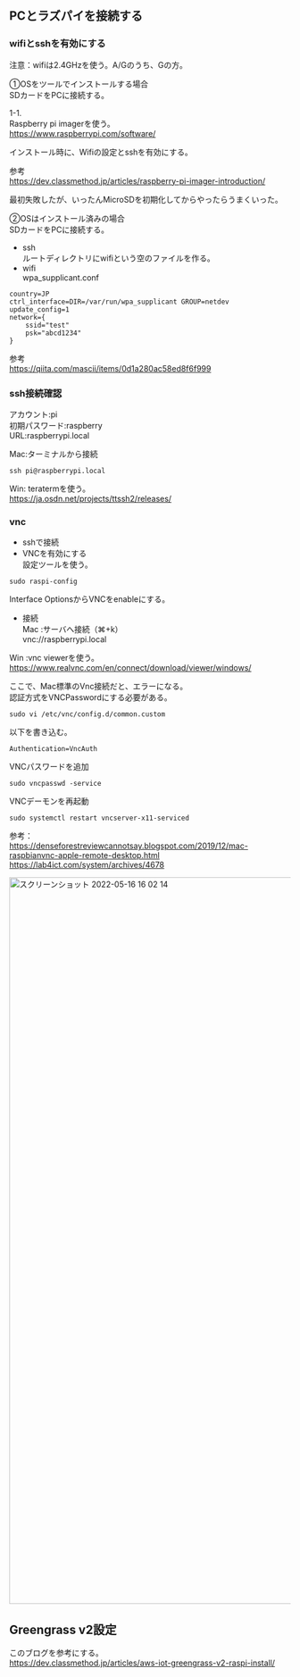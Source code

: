 ## PCとラズパイを接続する
### wifiとsshを有効にする
注意：wifiは2.4GHzを使う。A/Gのうち、Gの方。  

①OSをツールでインストールする場合  
SDカードをPCに接続する。  
  
1-1.  
Raspberry pi imagerを使う。  
https://www.raspberrypi.com/software/  
  
インストール時に、Wifiの設定とsshを有効にする。  
  
参考  
https://dev.classmethod.jp/articles/raspberry-pi-imager-introduction/

最初失敗したが、いったんMicroSDを初期化してからやったらうまくいった。

②OSはインストール済みの場合  
SDカードをPCに接続する。  
- ssh  
ルートディレクトリにwifiという空のファイルを作る。  
- wifi  
wpa_supplicant.conf
```
country=JP
ctrl_interface=DIR=/var/run/wpa_supplicant GROUP=netdev
update_config=1
network={
    ssid="test"
    psk="abcd1234"
}
```
参考  
https://qiita.com/mascii/items/0d1a280ac58ed8f6f999  

### ssh接続確認
アカウント:pi  
初期パスワード:raspberry  
URL:raspberrypi.local  

Mac:ターミナルから接続  
```
ssh pi@raspberrypi.local
```

Win: teratermを使う。  
https://ja.osdn.net/projects/ttssh2/releases/  

### vnc
- sshで接続
- VNCを有効にする  
設定ツールを使う。  
```
sudo raspi-config
```
Interface OptionsからVNCをenableにする。  


- 接続  
Mac :サーバへ接続（⌘+k）  
vnc://raspberrypi.local  

Win :vnc viewerを使う。  
https://www.realvnc.com/en/connect/download/viewer/windows/  

ここで、Mac標準のVnc接続だと、エラーになる。  
認証方式をVNCPasswordにする必要がある。  
```
sudo vi /etc/vnc/config.d/common.custom
```
以下を書き込む。
```
Authentication=VncAuth
```
VNCパスワードを追加
```
sudo vncpasswd -service
```
VNCデーモンを再起動
```
sudo systemctl restart vncserver-x11-serviced
```

参考：  
https://denseforestreviewcannotsay.blogspot.com/2019/12/mac-raspbianvnc-apple-remote-desktop.html  
https://lab4ict.com/system/archives/4678  


<img width="1302" alt="スクリーンショット 2022-05-16 16 02 14" src="https://user-images.githubusercontent.com/3232616/168537076-3b8ab985-239b-46e2-8ba7-2dd44c0b54f4.png">


## Greengrass v2設定
このブログを参考にする。  
https://dev.classmethod.jp/articles/aws-iot-greengrass-v2-raspi-install/  
